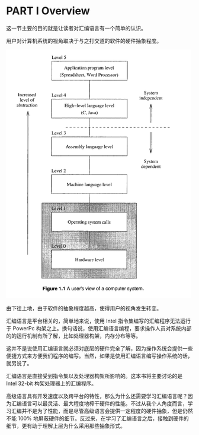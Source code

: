 # PART I Overview

这一节主要的目的就是让读者对汇编语言有一个简单的认识。

用户对计算机系统的视角取决于与之打交道的软件的硬件抽象程度。

<img src="./imgs/1.1.png" alt="Figure 1.1 A user's view of a computer system." width="500" />

由下往上地，由于软件的抽象程度越高，使得用户的视角发生转变。

汇编语言是平台相关的，简单地来说，使用 Intel 指令集编写的汇编程序无法运行于 PowerPc 构架之上。换句话说，使用汇编语言编程，要求操作人员对系统内部的的运行机制有所了解，比如处理器构架，内存分布等等。

这并不是说使用汇编语言就必须对底层的硬件完全了解，因为操作系统会提供一些便捷方式来方便我们程序的编写。当然，如果是使用汇编语言编写操作系统的话，就另说了。

汇编语言是直接受到指令集以及处理器构架所影响的。这本书将主要讨论的是 Intel 32-bit 构架处理器上的汇编程序。

高级语言具有开发速度以及跨平台的特性，那么为什么还需要学习汇编语言呢？因为汇编语言可以最灵活、最大程度地榨干硬件的性能。不过从我个人角度而言，学习汇编并不是为了性能，而是尽管高级语言会提供一定程度的硬件抽象，但是仍然不能 100% 地屏蔽硬件的细节。反过来，在学习了汇编语言之后，接触到硬件的细节，更有助于理解上层为什么采用那些抽象形式。
